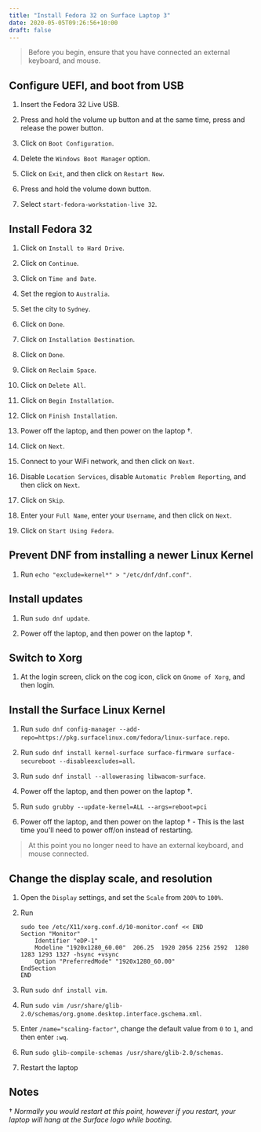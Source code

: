 ```yaml
---
title: "Install Fedora 32 on Surface Laptop 3"
date: 2020-05-05T09:26:56+10:00
draft: false
---
```


> Before you begin, ensure that you have connected an external keyboard, and mouse.

## Configure UEFI, and boot from USB

1. Insert the Fedora 32 Live USB.

2. Press and hold the volume up button and at the same time, press and release the power button.

3. Click on `Boot Configuration`.

4. Delete the `Windows Boot Manager` option.

5. Click on `Exit`, and then click on `Restart Now`.

6. Press and hold the volume down button.

7. Select `start-fedora-workstation-live 32`.

## Install Fedora 32

1. Click on `Install to Hard Drive`.

2. Click on `Continue`.

3. Click on `Time and Date`.

4. Set the region to `Australia`.

5. Set the city to `Sydney`.

6. Click on `Done`.

7. Click on `Installation Destination`.

8. Click on `Done`.

9. Click on `Reclaim Space`.

10. Click on `Delete All`.

11. Click on `Begin Installation`.

12. Click on `Finish Installation`.

13. Power off the laptop, and then power on the laptop †.

14. Click on `Next`.

15. Connect to your WiFi network, and then click on `Next`.

16. Disable `Location Services`, disable `Automatic Problem Reporting`, and then click on `Next`.

17. Click on `Skip`.

18. Enter your `Full Name`, enter your `Username`, and then click on `Next`.

19. Click on `Start Using Fedora`.

## Prevent DNF from installing a newer Linux Kernel

1. Run `echo "exclude=kernel*" > "/etc/dnf/dnf.conf"`.

## Install updates

1. Run `sudo dnf update`.

2. Power off the laptop, and then power on the laptop †.

## Switch to Xorg

1. At the login screen, click on the cog icon, click on `Gnome of Xorg`, and then login.

## Install the Surface Linux Kernel

1. Run `sudo dnf config-manager --add-repo=https://pkg.surfacelinux.com/fedora/linux-surface.repo`.

2. Run `sudo dnf install kernel-surface surface-firmware surface-secureboot --disableexcludes=all`.

3. Run `sudo dnf install --allowerasing libwacom-surface`.

4. Power off the laptop, and then power on the laptop †.

5. Run `sudo grubby --update-kernel=ALL --args=reboot=pci`

6. Power off the laptop, and then power on the laptop † - This is the last time you'll need to power off/on instead of restarting.

> At this point you no longer need to have an external keyboard, and mouse connected.

## Change the display scale, and resolution

1. Open the `Display` settings, and set the `Scale` from `200%` to `100%`.

2. Run

   ```
   sudo tee /etc/X11/xorg.conf.d/10-monitor.conf << END
   Section "Monitor"
       Identifier "eDP-1"
       Modeline "1920x1280_60.00"  206.25  1920 2056 2256 2592  1280 1283 1293 1327 -hsync +vsync
       Option "PreferredMode" "1920x1280_60.00"
   EndSection
   END
   ```

3. Run `sudo dnf install vim`.

4. Run `sudo vim /usr/share/glib-2.0/schemas/org.gnome.desktop.interface.gschema.xml`.

5. Enter `/name="scaling-factor"`, change the default value from `0` to `1`, and then enter `:wq`.

6. Run `sudo glib-compile-schemas /usr/share/glib-2.0/schemas`.

7. Restart the laptop

## Notes

† _Normally you would restart at this point, however if you restart, your laptop will hang at the Surface logo while booting._
